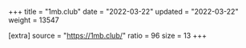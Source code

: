 +++
title = "1mb.club"
date = "2022-03-22"
updated = "2022-03-22"
weight = 13547

[extra]
source = "https://1mb.club/"
ratio = 96
size = 13
+++
